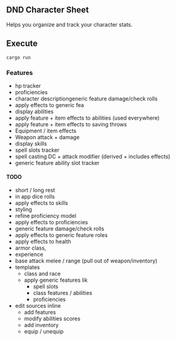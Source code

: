 ## DND Character Sheet

Helps you organize and track your character stats.

## Execute

```
cargo run
```

### Features
* hp tracker
* proficiencies
* character descriptiongeneric feature damage/check rolls
* apply effects to generic fea
* display abilities
* apply feature + item effects to abilities (used everywhere)
* apply feature + item effects to saving throws
* Equipment / item effects
* Weapon attack + damage
* display skills
* spell slots tracker
* spell casting DC + attack modifier (derived + includes effects)
* generic feature ability slot tracker

#### TODO
* short / long rest
* in app dice rolls
* apply effects to skills
* styling
* refine proficiency model
* apply effects to proficiencies
* generic feature damage/check rolls
* apply effects to generic feature roles
* apply effects to health
* armor class,
* experience
* base attack melee / range (pull out of weapon/inventory)
* templates
    * class and race
    * apply generic features lik
        * spell slots
        * class features / abilities
        * proficiencies
* edit sources inline
    * add features
    * modify abilities scores
    * add inventory
    * equip / unequip